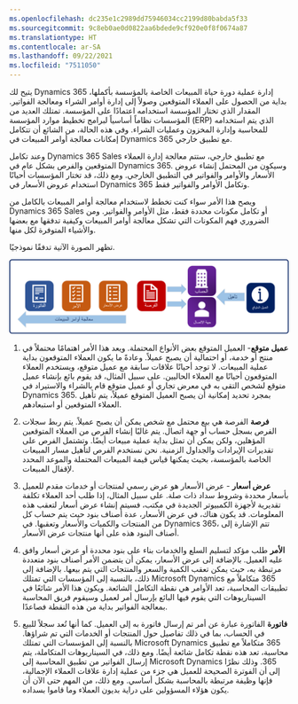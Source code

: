 ```yaml
---
ms.openlocfilehash: dc235e1c2989dd75946034cc2199d80babda5f33
ms.sourcegitcommit: 9c8eb0ae0d0822aa6bdede9cf920e0f8f0674a87
ms.translationtype: HT
ms.contentlocale: ar-SA
ms.lasthandoff: 09/22/2021
ms.locfileid: "7511050"
---
```

يتيح لك Dynamics 365 إدارة عملية دورة حياة المبيعات الخاصة بالمؤسسة بأكملها، بداية من الحصول على العملاء المتوقعين وصولاً إلى إدارة أوامر الشراء ومعالجة الفواتير. المقدار الذي تختار المؤسسة استخدامه اعتمادًا على المؤسسة. تمتلك العديد من المؤسسات نظاماً أساسياً لبرامج تخطيط موارد المؤسسة (ERP) الذي يتم استخدامه للمحاسبة وإدارة المخزون وعمليات الشراء. وفي هذه الحالة، من الشائع أن تتكامل إمكانات معالجة أوامر المبيعات في Dynamics 365 مع تطبيق خارجي.

وعند تكامل Dynamics 365 Sales مع تطبيق خارجي، ستتم معالجة إدارة العملاء المتوقعين والفرص بشكل عام في Dynamics
365. وسيكون من المحتمل إنشاء عروض الأسعار والأوامر والفواتير في التطبيق الخارجي. ومع ذلك، قد تختار المؤسسات أحيانًا استخدام عروض الأسعار في Dynamics 365 وتكامل الأوامر والفواتير فقط.

ويصح هذا الأمر سواء كنت تخطط لاستخدام معالجة أوامر المبيعات بالكامل من Dynamics 365 Sales أو تكامل مكونات محددة فقط، مثل الأوامر والفواتير. ومن الضروري فهم المكونات التي تشكل معالجة أوامر المبيعات وكيفية تدفقها مع بعضها والأشياء المتوفرة لكل منها.

تظهر الصورة الآتية تدفقًا نموذجيًا.

![عميل متوقع > تأهيل > حساب وجهة اتصال < فرصة > عرض أسعار > أمر > فاتورة.](../media/SOP-Unit1-1.png)

1.  **عميل متوقع**- العميل المتوقع بعض الأنواع المحتملة. ويعد هذا الأمر اهتمامًا محتملاً في منتج أو خدمة، أو احتمالية أن يصبح عميلاً. وعادةً ما يكون العملاء المتوقعون بداية عملية المبيعات.
    لا توجد أحيانًا علاقات سابقة مع عميل متوقع، ويستخدم العملاء المتوقعون أحيانًا مع العملاء الحاليين. على سبيل المثال، قد يقوم بائع بإنشاء عميل متوقع لشخص التقى به في معرض تجاري أو عميل متوقع قام بالشراء والاستيراد في Dynamics 365. بمجرد تحديد إمكانية أن يصبح العميل المتوقع عميلاً، يتم تأهيل العملاء المتوقعين أو استبعادهم.

2.  **فرصة** الفرصة هي بيع محتمل مع شخص يمكن أن يصبح عميلاً. يتم ربط سجلات الفرص بسجل حساب أو جهة اتصال. يتم غالبًا إنشاء الفرص من العملاء المتوقعين المؤهلين، ولكن يمكن أن تمثل بداية عملية مبيعات أيضًا. وتشتمل الفرص على تقديرات الإيرادات والجداول الزمنية. نحن نستخدم الفرص لتأهيل مسار المبيعات الخاصة بالمؤسسة، بحيث يمكنها قياس قيمة المبيعات المحتملة والموعد المحدد لإقفال المبيعات.

3.  **عرض أسعار** - عرض الأسعار هو عرض رسمي لمنتجات أو خدمات مقدم للعميل بأسعار محددة وشروط سداد ذات صلة.
    على سبيل المثال، إذا طلب أحد العملاء تكلفة تقديرية لأجهزة الكمبيوتر الجديدة في مكتب، فسيتم إنشاء عرض أسعار لتعقب هذه المعلومات. قد يكون هناك، في عرض الأسعار، عدة أصناف بنود حيث يتم حساب كل من المنتجات والكميات والأسعار وتعقبها. في Dynamics 365، تتم الإشارة إلى أصناف البنود هذه على أنها منتجات عرض الأسعار.

4.  **الأمر** طلب مؤكد لتسليم السلع والخدمات بناء على بنود محددة أو عرض أسعار وافق عليه العميل. بالإضافة إلى عرض الأسعار، يمكن أن يتضمن الأمر أصناف بنود متعددة مرتبطة به، حيث يمكن تعقب الكمية والسعر والمنتجات التي يتم بيعها. بالإضافة إلى ذلك، بالنسبة إلى المؤسسات التي تمتلك Microsoft Dynamics ‏365 متكاملاً مع تطبيقات المحاسبة، تعد الأوامر هي نقطة التكامل الشائعة. ويكون هذا الأمر شائعًا في السيناريوهات التي يقوم فيها البائع بإرسال أمر لعميل وسيقوم فريق المحاسبة بمعالجة الفواتير بداية من هذه النقطة فصاعدًا.

5.  **فاتورة** الفاتورة عبارة عن أمر تم إرسال فاتورة به إلى العميل. كما أنها تُعد سجلاً للبيع في الحساب، بما في ذلك تفاصيل حول المنتجات أو الخدمات التي تم شراؤها. بالنسبة إلى المؤسسات التي تمتلك Microsoft Dynamics ‏365 متكاملاً مع تطبيق محاسبة، تعد هذه نقطة تكامل شائعة أيضًا. ومع ذلك، في السيناريوهات المتكاملة، يتم إرسال الفواتير من تطبيق المحاسبة إلى Microsoft Dynamics ‏365. وذلك نظرًا إلى أن الفوترة الصحيحة للعميل هي جزء من عملية إدارة علاقات العملاء الإجمالية، فإنها وظيفة مرتبطة بالمحاسبة بشكل أساسي. ومع ذلك، من المهم حتى الآن أن يكون هؤلاء المسؤولين على دراية بديون العملاء وما قاموا بسداده.
